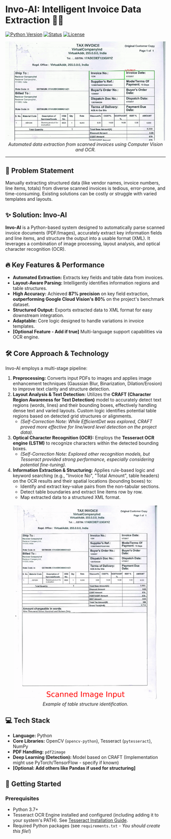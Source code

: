 # Invo-AI: Intelligent Invoice Data Extraction 📄🤖

[![Python Version](https://img.shields.io/badge/Python-3.7%2B-blue.svg)](https://python.org)
[![Status](https://img.shields.io/badge/Status-Archived/Completed-lightgrey.svg)]() <!-- Or Active if you maintain it -->
[![License](https://img.shields.io/badge/License-MIT-green.svg)](LICENSE) <!-- Add a LICENSE file if applicable -->

<p align="center">
  <img src="./Results/OCR_Text_Parsing.gif" alt="Invo-AI Demo GIF" width="600"/>
  <br/>
  <em>Automated data extraction from scanned invoices using Computer Vision and OCR.</em>
</p>

---

## 🎯 Problem Statement

Manually extracting structured data (like vendor names, invoice numbers, line items, totals) from diverse scanned invoices is tedious, error-prone, and time-consuming. Existing solutions can be costly or struggle with varied templates and layouts.

## ✨ Solution: Invo-AI

**Invo-AI** is a Python-based system designed to automatically parse scanned invoice documents (PDF/Images), accurately extract key information fields and line items, and structure the output into a usable format (XML). It leverages a combination of image processing, layout analysis, and optical character recognition (OCR).

## 🔥 Key Features & Performance

*   **Automated Extraction:** Extracts key fields and table data from invoices.
*   **Layout-Aware Parsing:** Intelligently identifies information regions and table structures.
*   **High Accuracy:** Achieved **87% precision** on key field extraction, **outperforming Google Cloud Vision's 80%** on the project's benchmark dataset.
*   **Structured Output:** Exports extracted data to XML format for easy downstream integration.
*   **Adaptable:** Core logic designed to handle variations in invoice templates.
*   **[Optional Feature - Add if true]** Multi-language support capabilities via OCR engine.

## 🛠️ Core Approach & Technology

Invo-AI employs a multi-stage pipeline:

1.  **Preprocessing:** Converts input PDFs to images and applies image enhancement techniques (Gaussian Blur, Binarization, Dilation/Erosion) to improve text clarity and structure detection.
2.  **Layout Analysis & Text Detection:** Utilizes the **CRAFT (Character Region Awareness for Text Detection)** model to accurately detect text regions (words, lines) and their bounding boxes, effectively handling dense text and varied layouts. Custom logic identifies potential table regions based on detected grid structures or alignments.
    *   *(Self-Correction Note: While EfficientDet was explored, CRAFT proved more effective for line/word level detection on the project data).*
3.  **Optical Character Recognition (OCR):** Employs the **Tesseract OCR engine (LSTM)** to recognize characters within the detected bounding boxes.
    *   *(Self-Correction Note: Explored other recognition models, but Tesseract provided strong performance, especially considering potential fine-tuning).*
4.  **Information Extraction & Structuring:** Applies rule-based logic and keyword searching (e.g., "Invoice No", "Total Amount", table headers) on the OCR results and their spatial locations (bounding boxes) to:
    *   Identify and extract key-value pairs from the non-tabular sections.
    *   Detect table boundaries and extract line items row by row.
    *   Map extracted data to a structured XML format.

<p align="center">
  <img src="./Results/Table_Detection_Algorithm_Demo.gif" alt="Table Detection Demo" width="450"/>
  <br/>
  <em>Example of table structure identification.</em>
</p>

## 💻 Tech Stack

*   **Language:** Python
*   **Core Libraries:** OpenCV (`opencv-python`), Tesseract (`pytesseract`), NumPy
*   **PDF Handling:** `pdf2image`
*   **Deep Learning (Detection):** Model based on CRAFT (Implementation might use PyTorch/TensorFlow - specify if known)
*   **[Optional: Add others like Pandas if used for structuring]**

## 🚀 Getting Started

### Prerequisites

*   Python 3.7+
*   Tesseract OCR Engine installed and configured (including adding it to your system's PATH). See [Tesseract Installation Guide](https://tesseract-ocr.github.io/tessdoc/Installation.html).
*   Required Python packages (see `requirements.txt` - *You should create this file!*)

